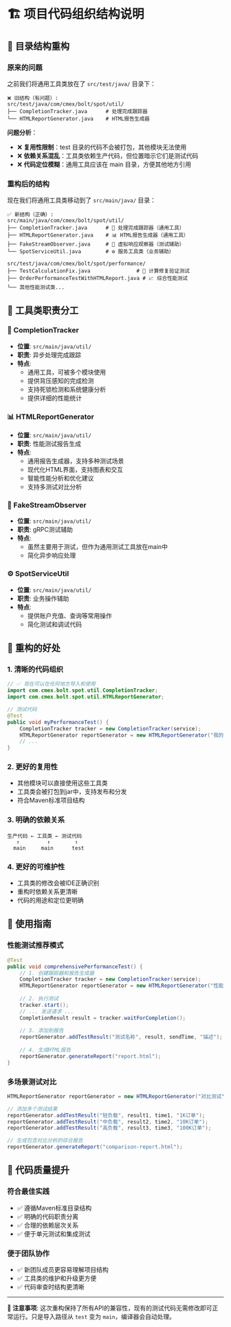 # 🏗️ 项目代码组织结构说明

## 📁 目录结构重构

### **原来的问题**
之前我们将通用工具类放在了 `src/test/java/` 目录下：
```
❌ 旧结构（有问题）:
src/test/java/com/cmex/bolt/spot/util/
├── CompletionTracker.java      # 处理完成跟踪器
└── HTMLReportGenerator.java    # HTML报告生成器
```

**问题分析**：
- ❌ **复用性限制**：test 目录的代码不会被打包，其他模块无法使用
- ❌ **依赖关系混乱**：工具类依赖生产代码，但位置暗示它们是测试代码
- ❌ **代码定位模糊**：通用工具应该在 main 目录，方便其他地方引用

### **重构后的结构**
现在我们将通用工具类移动到了 `src/main/java/` 目录：
```
✅ 新结构（正确）:
src/main/java/com/cmex/bolt/spot/util/
├── CompletionTracker.java      # 🔧 处理完成跟踪器（通用工具）
├── HTMLReportGenerator.java    # 📊 HTML报告生成器（通用工具）
├── FakeStreamObserver.java     # 🧪 虚拟响应观察器（测试辅助）
└── SpotServiceUtil.java        # ⚙️ 服务工具类（业务辅助）

src/test/java/com/cmex/bolt/spot/performance/
├── TestCalculationFix.java               # 🧮 计算修复验证测试
├── OrderPerformanceTestWithHTMLReport.java # 📈 综合性能测试
└── 其他性能测试类...
```

## 🎯 工具类职责分工

### **🔧 CompletionTracker** 
- **位置**: `src/main/java/util/`
- **职责**: 异步处理完成跟踪
- **特点**: 
  - 通用工具，可被多个模块使用
  - 提供背压感知的完成检测
  - 支持死锁检测和系统健康分析
  - 提供详细的性能统计

### **📊 HTMLReportGenerator**
- **位置**: `src/main/java/util/` 
- **职责**: 性能测试报告生成
- **特点**:
  - 通用报告生成器，支持多种测试场景
  - 现代化HTML界面，支持图表和交互
  - 智能性能分析和优化建议
  - 支持多测试对比分析

### **🧪 FakeStreamObserver**
- **位置**: `src/main/java/util/`
- **职责**: gRPC测试辅助
- **特点**: 
  - 虽然主要用于测试，但作为通用测试工具放在main中
  - 简化异步响应处理

### **⚙️ SpotServiceUtil**
- **位置**: `src/main/java/util/`
- **职责**: 业务操作辅助
- **特点**: 
  - 提供账户充值、查询等常用操作
  - 简化测试和调试代码

## 🔄 重构的好处

### **1. 清晰的代码组织**
```java
// ✅ 现在可以在任何地方导入和使用
import com.cmex.bolt.spot.util.CompletionTracker;
import com.cmex.bolt.spot.util.HTMLReportGenerator;

// 测试代码
@Test
public void myPerformanceTest() {
    CompletionTracker tracker = new CompletionTracker(service);
    HTMLReportGenerator reportGenerator = new HTMLReportGenerator("我的测试");
    // ...
}
```

### **2. 更好的复用性**
- 其他模块可以直接使用这些工具类
- 工具类会被打包到jar中，支持发布和分发
- 符合Maven标准项目结构

### **3. 明确的依赖关系**
```
生产代码 ← 工具类 ← 测试代码
   ↑         ↑        ↑
  main     main      test
```

### **4. 更好的可维护性**
- 工具类的修改会被IDE正确识别
- 重构时依赖关系更清晰
- 代码的用途和定位更明确

## 📝 使用指南

### **性能测试推荐模式**
```java
@Test
public void comprehensivePerformanceTest() {
    // 1. 创建跟踪器和报告生成器
    CompletionTracker tracker = new CompletionTracker(service);
    HTMLReportGenerator reportGenerator = new HTMLReportGenerator("性能测试报告");
    
    // 2. 执行测试
    tracker.start();
    // ... 发送请求 ...
    CompletionResult result = tracker.waitForCompletion();
    
    // 3. 添加到报告
    reportGenerator.addTestResult("测试名称", result, sendTime, "描述");
    
    // 4. 生成HTML报告
    reportGenerator.generateReport("report.html");
}
```

### **多场景测试对比**
```java
HTMLReportGenerator reportGenerator = new HTMLReportGenerator("对比测试");

// 添加多个测试结果
reportGenerator.addTestResult("轻负载", result1, time1, "1K订单");
reportGenerator.addTestResult("中负载", result2, time2, "10K订单");
reportGenerator.addTestResult("高负载", result3, time3, "100K订单");

// 生成包含对比分析的综合报告
reportGenerator.generateReport("comparison-report.html");
```

## 🧹 代码质量提升

### **符合最佳实践**
- ✅ 遵循Maven标准目录结构
- ✅ 明确的代码职责分离
- ✅ 合理的依赖层次关系
- ✅ 便于单元测试和集成测试

### **便于团队协作**
- ✅ 新团队成员更容易理解项目结构
- ✅ 工具类的维护和升级更方便
- ✅ 代码审查时结构更清晰

---

**📧 注意事项**: 这次重构保持了所有API的兼容性，现有的测试代码无需修改即可正常运行。只是导入路径从 `test` 变为 `main`，编译器会自动处理。 